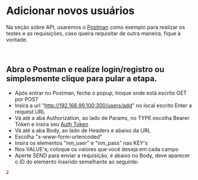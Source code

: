 # Adicionar novos usuários
Na seção sobre API, usaremos o [Postman](https://www.getpostman.com/downloads/) como exemplo para realizar os testes e as requisições, caso queira requisitar de outra maneira, fique à vontade.

&nbsp;

## Abra o Postman e realize login/registro ou simplesmente clique para pular a etapa.
* Após entrar no Postman, feche o popup, troque onde está escrito GET por POST
* Insira a url "http://192.168.99.100:300/users/add" no local escrito Enter a request URL
* Vá até a aba Authorization, ao lado de Params, no TYPE escolha Bearer Token e insira seu [Auth Token](/documentation/11-Gerando-Auth-token.md)
* Vá até a aba Body, ao lado de Headers e abaixo da URL
* Escolha "x-www-form-urlencoded"
* Insira os elementos "nm_user" e "nm_pass" nas KEY's
* Nos VALUE's, coloque os valores que você deseja em cada campo
* Aperte SEND para enviar a requisição, e abaixo no Body, deve aparecer o ID do elemento inserido semelhante ao seguinte:
```json
2
```